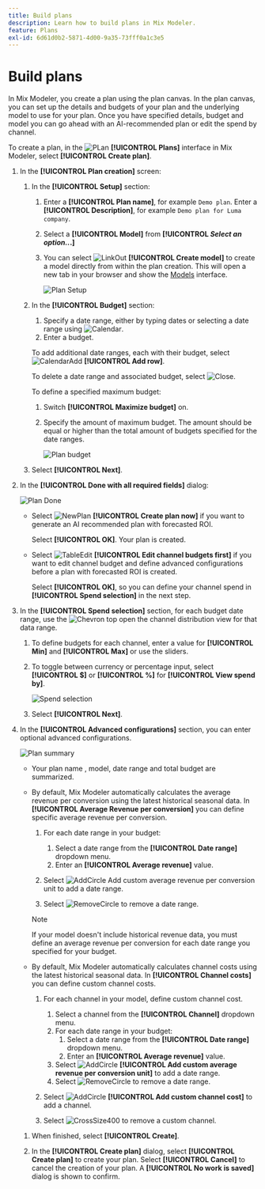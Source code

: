 ```yaml
---
title: Build plans
description: Learn how to build plans in Mix Modeler.
feature: Plans
exl-id: 6d61d0b2-5871-4d00-9a35-73fff0a1c3e5
---
```


# Build plans

In Mix Modeler, you create a plan using the plan canvas. In the plan canvas, you can set up the details and budgets of your plan and the underlying model to use for your plan. Once you have specified details, budget and model you can go ahead with an AI-recommended plan or edit the spend by channel.

To create a plan, in the ![PLan](/help/assets/icons/FileChart.svg) **[!UICONTROL Plans]** interface in Mix Modeler, select **[!UICONTROL Create plan]**.


1. In the **[!UICONTROL Plan creation]** screen:

    1. In the **[!UICONTROL Setup]** section:

        1. Enter a **[!UICONTROL Plan name]**, for example `Demo plan`. Enter a **[!UICONTROL Description]**, for example `Demo plan for Luma company`.
        1. Select a **[!UICONTROL Model]** from **[!UICONTROL _Select an option.._.]**
        1. You can select ![LinkOut](/help/assets/icons/LinkOut.svg) **[!UICONTROL Create model]** to create a model directly from within the plan creation. This will open a new tab in your browser and show the [Models](../models/overview.md) interface.

           ![Plan Setup](/help/assets/plan-setup.png)

    1. In the **[!UICONTROL Budget]** section:

        1. Specify a date range, either by typing dates or selecting a date range using ![Calendar](/help/assets/icons/Calendar.svg).
        1. Enter a budget.
        
       To add additional date ranges, each with their budget, select ![CalendarAdd](/help/assets/icons/CalendarAdd.svg) **[!UICONTROL Add row]**.
        
       To delete a date range and associated budget, select ![Close](/help/assets/icons/Close.svg).

       To define a specified maximum budget:
       
       1. Switch **[!UICONTROL Maximize budget]** on.
       1. Specify the amount of maximum budget. The amount should be equal or higher than the total amount of budgets specified for the date ranges.

          ![Plan budget](/help/assets/plan-budget.png)

    1. Select **[!UICONTROL Next]**.

1. In the **[!UICONTROL Done with all required fields]** dialog:

    ![Plan Done](/help/assets/plan-done-required-fields.png)

    * Select ![NewPlan](../assets/icons/NewPlan.svg) **[!UICONTROL Create plan now]** if you want to generate an AI recommended plan with forecasted ROI.

      Select **[!UICONTROL OK]**. Your plan is created.


    * Select ![TableEdit](/help/assets/icons/TableEdit.svg) **[!UICONTROL Edit channel budgets first]** if you want to edit channel budget and define advanced configurations before a plan with forecasted ROI is created.

      Select **[!UICONTROL OK]**, so you can define your channel spend in **[!UICONTROL Spend selection]** in the next step.

    

1. In the **[!UICONTROL Spend selection]** section, for each budget date range, use the ![Chevron](/help/assets/icons/ChevronRight.svg) top open the channel distribution view for that data range.

    1. To define budgets for each channel, enter a value for **[!UICONTROL Min]** and **[!UICONTROL Max]** or use the sliders.

    1. To toggle between currency or percentage input, select **[!UICONTROL $]** or **[!UICONTROL %]** for **[!UICONTROL View spend by]**.

       ![Spend selection](/help/assets/plan-spend-selection.png)

    1. Select **[!UICONTROL Next]**.

   
1. In the **[!UICONTROL Advanced configurations]** section, you can enter optional advanced configurations.

   ![Plan summary](../assets/plan-advanced-configurations.png)

   * Your plan name , model, date range and total budget are summarized.

   * By default, Mix Modeler automatically calculates the average revenue per conversion using the latest historical seasonal data. In **[!UICONTROL Average Revenue per conversion]** you can define specific average revenue per conversion.

     1. For each date range in your budget:
   
        1. Select a date range from the **[!UICONTROL Date range]** dropdown menu.
        1. Enter an **[!UICONTROL Average revenue]** value.
   
     1. Select ![AddCircle](/help/assets/icons/AddCircle.svg) Add custom average revenue per conversion unit to add a date range.
     1. Select ![RemoveCircle](/help/assets/icons/RemoveCircle.svg) to remove a date range.

     >[!NOTE]
     >
     >If your model doesn't include historical revenue data, you must define an average revenue per conversion for each date range you specified for your budget.
     >

   * By default, Mix Modeler automatically calculates channel costs using the latest historical seasonal data. In **[!UICONTROL Channel costs]** you can define custom channel costs.

     1. For each channel in your model, define custom channel cost.

        1. Select a channel from the **[!UICONTROL Channel]** dropdown menu.
        1. For each date range in your budget:   
           1. Select a date range from the **[!UICONTROL Date range]** dropdown menu.
           1. Enter an **[!UICONTROL Average revenue]** value.
        1. Select ![AddCircle](/help/assets/icons/AddCircle.svg) **[!UICONTROL Add custom average revenue per conversion unit]** to add a date range.
        1. Select ![RemoveCircle](/help/assets/icons/RemoveCircle.svg) to remove a date range.

     1. Select ![AddCircle](/help/assets/icons/AddCircle.svg) **[!UICONTROL Add custom channel cost]** to add a channel.
     1. Select ![CrossSize400](/help/assets/icons/CrossSize400.svg) to remove a custom channel.

        
   1. When finished, select **[!UICONTROL Create]**. 

   1. In the **[!UICONTROL Create plan]** dialog, select **[!UICONTROL Create plan]** to create your plan. Select **[!UICONTROL Cancel]** to cancel the creation of your plan. A **[!UICONTROL No work is saved]** dialog is shown to confirm.

